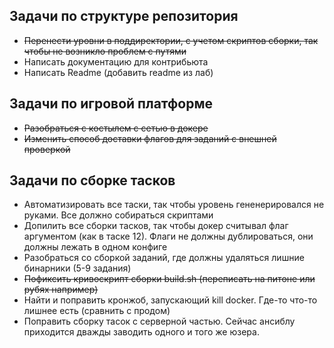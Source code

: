 ## Задачи по структуре репозитория
* ~~Перенести уровни в поддиректории, с учетом скриптов сборки, так чтобы не возникло проблем с путями~~
* Написать документацию для контрибьюта
* Написать Readme (добавить readme из лаб)

## Задачи по игровой платформе
* ~~Разобраться с костылем с сетью в докере~~
* ~~Изменить способ доставки флагов для заданий с внешней проверкой~~

## Задачи по сборке тасков
* Автоматизировать все таски, так чтобы уровень гененерировался не руками. Все должно собираться скриптами
* Допилить все сборки тасков, так чтобы докер считывал флаг аргументом (как в таске 12).
  Флаги не должны дублироваться, они должны лежать в одном конфиге
* Разобраться со сборкой заданий, где должны удаляться лишние бинарники (5-9 задания)
* ~~Пофиксить кривоскрипт сборки build.sh (переписать на питоне или рубях например)~~
* Найти и поправить кронжоб, запускающий kill docker. Где-то что-то лишнее есть (сравнить с продом)
* Поправить сборку тасок с серверной частью. Сейчас ансиблу приходится дважды заводить одного и того же юзера.
